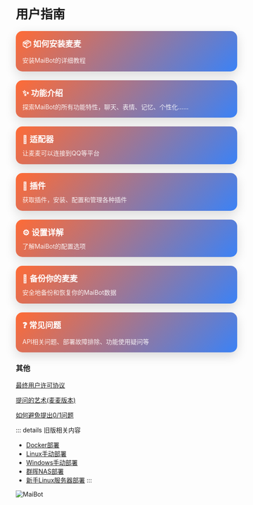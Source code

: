 # 用户指南

<style>
.doc-cards {
  display: grid;
  grid-template-columns: repeat(auto-fit, minmax(300px, 1fr));
  gap: 20px;
  margin: 20px 0;
}

.doc-card {
  background: linear-gradient(135deg, #ff6b35 0%, #3b82f6 100%);
  border-radius: 15px;
  padding: 15px;
  color: white !important;
  text-decoration: none !important;
  transition: all 0.3s ease;
  box-shadow: 0 8px 25px rgba(0,0,0,0.15);
  position: relative;
  overflow: hidden;
  cursor: pointer;
}

.doc-card:hover {
  transform: translateY(-5px);
  box-shadow: 0 15px 35px rgba(0,0,0,0.2);
}

.doc-card::before {
  content: '';
  position: absolute;
  top: 0;
  left: 0;
  right: 0;
  bottom: 0;
  background: linear-gradient(135deg, #3b82f6 0%, #ff6b35 100%);
  opacity: 0;
  transition: opacity 0.3s ease;
  z-index: 1;
}

.doc-card:hover::before {
  opacity: 1;
}

.doc-card-content {
  position: relative;
  z-index: 2;
}

.doc-card a {
  text-decoration: none !important;
  color: inherit !important;
}

.doc-card h3 {
  margin: 0 0 10px 0;
  font-size: 1.3em;
  font-weight: 600;
  color: white;
}

.doc-card p {
  margin: 0;
  opacity: 0.9;
  line-height: 1.4;
  color: white;
}



.section-title {
  font-size: 1.8em;
  margin: 40px 0 20px 0;
  color: #333;
  border-bottom: 3px solid #ff9a56;
  padding-bottom: 10px;
}



.avatar-section {
  text-align: center;
  margin: 40px 0;
}

.avatar-section img {
  width: 120px;
  height: 120px;
  border-radius: 50%;
  box-shadow: 0 10px 30px rgba(0,0,0,0.2);
  transition: transform 0.3s ease;
}

.avatar-section img:hover {
  transform: scale(1.1);
}
</style>



<div class="doc-cards">
  <a href="/manual/deployment/" class="doc-card">
    <div class="doc-card-content">
      <h3>📦 如何安装麦麦</h3>
      <p>安装MaiBot的详细教程</p>
    </div>
  </a>
</div>



<div class="doc-cards">
  <a href="/manual/usage/" class="doc-card">
    <div class="doc-card-content">
      <h3>✨ 功能介绍</h3>
      <p>探索MaiBot的所有功能特性，聊天、表情、记忆、个性化......</p>
    </div>
  </a>
</div>

<div class="doc-cards">
  <a href="/manual/adapters/" class="doc-card">
    <div class="doc-card-content">
      <h3>🔗 适配器</h3>
      <p>让麦麦可以连接到QQ等平台</p>
    </div>
  </a>
</div>



<div class="doc-cards">
  <a href="/manual/plugins/" class="doc-card">
    <div class="doc-card-content">
      <h3>🔌 插件</h3>
      <p>获取插件，安装、配置和管理各种插件</p>
    </div>
  </a>
</div>



<div class="doc-cards">
  <a href="/manual/configuration/" class="doc-card">
    <div class="doc-card-content">
      <h3>⚙️ 设置详解</h3>
      <p>了解MaiBot的配置选项</p>
    </div>
  </a>
  
  <a href="/manual/usage/backup" class="doc-card">
    <div class="doc-card-content">
      <h3>💾 备份你的麦麦</h3>
      <p>安全地备份和恢复你的MaiBot数据</p>
    </div>
  </a>
</div>

<div class="doc-cards">
  <a href="/faq/" class="doc-card">
    <div class="doc-card-content">
      <h3>❓ 常见问题</h3>
      <p>API相关问题、部署故障排除、功能使用疑问等</p>
    </div>
  </a>
</div>

### 其他

[最终用户许可协议](/manual/other/EULA)

[提问的艺术(麦麦版本)](/manual/other/ask_art)

[如何避免提出0/1问题](/manual/other/questions-with-yes-or-no-answers)

::: details 旧版相关内容

- [Docker部署](/manual/deployment/old/docker_deploy)
- [Linux手动部署](/manual/deployment/old/manual_deploy_linux)
- [Windows手动部署](/manual/deployment/old/manual_deploy_windows)
- [群晖NAS部署](/manual/deployment/old/synology_deploy)
- [新手Linux服务器部署](/manual/deployment/old/linux_deploy_guide_for_beginners)
:::

![MaiBot](/avatars/MaiM.png)
